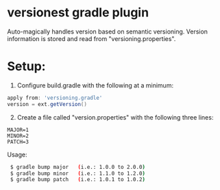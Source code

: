 # versionest gradle plugin

Auto-magically handles version based on semantic versioning.
Version information is stored and read from "versioning.properties".
 
# Setup:

1. Configure build.gradle with the following at a minimum:

```groovy
apply from: 'versioning.gradle'
version = ext.getVersion()
```
2. Create a file called "version.properties" with the following three lines:

 ```properties
MAJOR=1
MINOR=2
PATCH=3
```

Usage:

```bash
 $ gradle bump major   (i.e.: 1.0.0 to 2.0.0)
 $ gradle bump minor   (i.e.: 1.1.0 to 1.2.0)
 $ gradle bump patch   (i.e.: 1.0.1 to 1.0.2)
```
